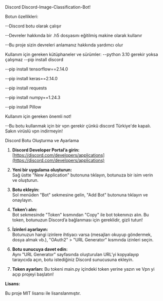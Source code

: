 Discord Discord-Image-Classification-Bot!

Botun özellikleri:

--Discord botu olarak çalışır

--Devreler hakkında bir .h5 dosyasını eğitilmiş makine olarak kullanır

--Bu proje sizin devreleri anlamanız hakkında yardımcı olur

Kullanım için gereken kütüphaneler ve sürümler:
--python 3.10 gerekir yoksa çalışmaz
--pip install discord

--pip install tensorflow==2.14.0

--pip install keras==2.14.0

--pip install requests

--pip install numpy==1.24.3

--pip install Pillow

Kullanım için gereken önemli not!

--Bu botu kullanmak için bir vpn gerekir çünkü discord Türkiye'de kapalı. Sakın virüslü vpn indirmeyin!

Discord Botu Oluşturma ve Ayarlama

1. **Discord Developer Portal’a girin:**  
   [https://discord.com/developers/applications](https://discord.com/developers/applications)

2. **Yeni bir uygulama oluşturun:**  
   Sağ üstte "New Application" butonuna tıklayın, botunuza bir isim verin ve oluşturun.

3. **Botu ekleyin:**  
   Sol menüden "Bot" sekmesine gelin, "Add Bot" butonuna tıklayın ve onaylayın.

4. **Token’ı alın:**  
   Bot sekmesinde "Token" kısmından "Copy" ile bot tokenınızı alın. Bu token, botunuzun Discord’a bağlanması için gereklidir, gizli tutun!

5. **İzinleri ayarlayın:**  
   Botunuzun hangi izinlere ihtiyacı varsa (mesajları okuyup göndermek, dosya almak vb.), "OAuth2" > "URL Generator" kısmında izinleri seçin.

6. **Botu sunucuya davet edin:**  
   Aynı "URL Generator" sayfasında oluşturulan URL’yi kopyalayıp tarayıcıda açın, botu istediğiniz Discord sunucusuna ekleyin.

7. **Token ayarları:**
   Bu tokeni main.py içindeki token yerine yazın ve Vpn yi açıp projeyi başlatın!

**Lisans:**

Bu proje MIT lisansı ile lisanslanmıştır.

